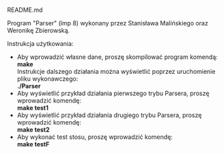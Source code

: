 README.md

Program "Parser" (lmp 8)
wykonany przez Stanisława Malińskiego oraz Weronikę Zbierowską.

Instrukcja użytkowania:
- Aby wprowadzić własne dane, proszę skompilować program komendą:  
	**make**  
  Instrukcje dalszego działania można wyświetlić poprzez uruchomienie pliku wykonawczego:  
	**./Parser**  
- Aby wyświetlić przykład działania pierwszego trybu Parsera, proszę wprowadzić komendę:  
	**make test1**
- Aby wyświetlić przykład działania drugiego trybu Parsera, proszę wprowadzić komendę:  
	**make test2**  
- Aby wykonać test stosu, proszę wprowadzić komendę:  
	**make testF**  
